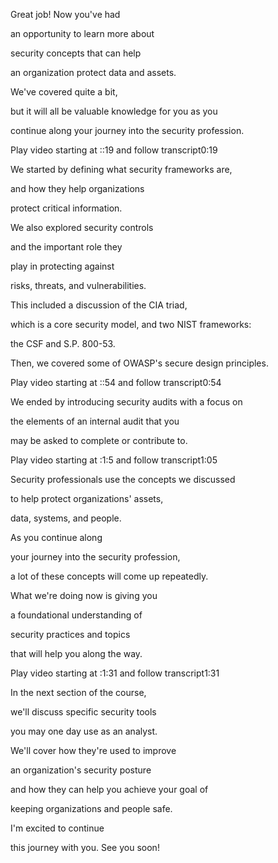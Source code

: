Great job! Now you've had 

an opportunity to learn more about 

security concepts that can help 

an organization protect data and assets. 

We've covered quite a bit, 

but it will all be valuable knowledge for you as you 

continue along your journey into the security profession.

Play video starting at ::19 and follow transcript0:19

We started by defining what security frameworks are, 

and how they help organizations 

protect critical information. 

We also explored security controls 

and the important role they 

play in protecting against 

risks, threats, and vulnerabilities. 

This included a discussion of the CIA triad, 

which is a core security model, and two NIST frameworks: 

the CSF and S.P. 800-53. 

Then, we covered some of OWASP's secure design principles.

Play video starting at ::54 and follow transcript0:54

We ended by introducing security audits with a focus on 

the elements of an internal audit that you 

may be asked to complete or contribute to.

Play video starting at :1:5 and follow transcript1:05

Security professionals use the concepts we discussed 

to help protect organizations' assets, 

data, systems, and people. 

As you continue along 

your journey into the security profession, 

a lot of these concepts will come up repeatedly. 

What we're doing now is giving you 

a foundational understanding of 

security practices and topics 

that will help you along the way.

Play video starting at :1:31 and follow transcript1:31

In the next section of the course, 

we'll discuss specific security tools 

you may one day use as an analyst. 

We'll cover how they're used to improve 

an organization's security posture 

and how they can help you achieve your goal of 

keeping organizations and people safe. 

I'm excited to continue 

this journey with you. See you soon!